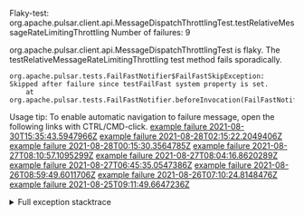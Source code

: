         
Flaky-test: org.apache.pulsar.client.api.MessageDispatchThrottlingTest.testRelativeMessageRateLimitingThrottling
Number of failures: 9

org.apache.pulsar.client.api.MessageDispatchThrottlingTest is flaky. The testRelativeMessageRateLimitingThrottling test method fails sporadically.

```
org.apache.pulsar.tests.FailFastNotifier$FailFastSkipException: Skipped after failure since testFailFast system property is set.
	at org.apache.pulsar.tests.FailFastNotifier.beforeInvocation(FailFastNotifier.java:88)

```

Usage tip: To enable automatic navigation to failure message, open the following links with CTRL/CMD-click.
[example failure 2021-08-30T15:35:43.5947966Z](https://github.com/apache/pulsar/runs/3463119398?check_suite_focus=true#step:9:4029)
[example failure 2021-08-28T02:15:22.2049406Z](https://github.com/apache/pulsar/runs/3448473880?check_suite_focus=true#step:9:3026)
[example failure 2021-08-28T00:15:30.3564785Z](https://github.com/apache/pulsar/runs/3447917315?check_suite_focus=true#step:9:2394)
[example failure 2021-08-27T08:10:57.1095299Z](https://github.com/apache/pulsar/runs/3440980370?check_suite_focus=true#step:9:3093)
[example failure 2021-08-27T08:04:16.8620289Z](https://github.com/apache/pulsar/runs/3440855241?check_suite_focus=true#step:9:3018)
[example failure 2021-08-27T06:45:35.0547386Z](https://github.com/apache/pulsar/runs/3440411158?check_suite_focus=true#step:9:3019)
[example failure 2021-08-26T08:59:49.6011706Z](https://github.com/apache/pulsar/runs/3430539961?check_suite_focus=true#step:9:3728)
[example failure 2021-08-26T07:10:24.8148476Z](https://github.com/apache/pulsar/runs/3429892136?check_suite_focus=true#step:9:3080)
[example failure 2021-08-25T09:11:49.6647236Z](https://github.com/apache/pulsar/runs/3420085427?check_suite_focus=true#step:10:2986)


<details>
<summary>Full exception stacktrace</summary>
<code><pre>
org.apache.pulsar.tests.FailFastNotifier$FailFastSkipException: Skipped after failure since testFailFast system property is set.
	at org.apache.pulsar.tests.FailFastNotifier.beforeInvocation(FailFastNotifier.java:88)

</pre></code>
</details>

